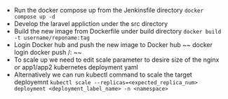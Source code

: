 * Run the docker compose up from the Jenkinsfile directory
`docker compose up -d`
* Develop the laravel appliction under the src directory
* Build the new image from Dockerfile under build directory
`docker build -t username/reponame:tag`
* Login Docker hub and push the new image to Docker hub
~~
docker login
docker push <hub-user>/<repo-name>:<tag>
~~
* To scale up we need to edit scale parameter to desire size of the nginx or app1/app2 kubernetes deployment yaml
* Alternatively we can run kubectl command to scale the target deployemnt 
`kubectl scale --replicas=<expected_replica_num> deployment <deployment_label_name> -n <namespace>`

